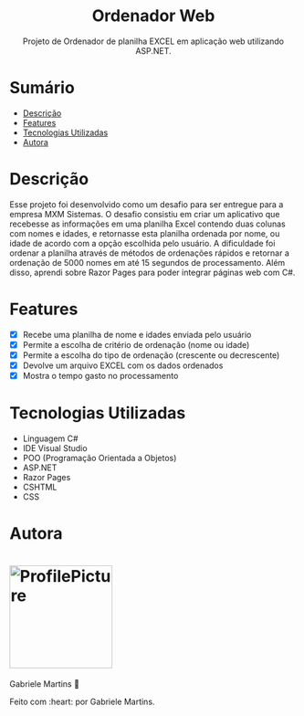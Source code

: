 <h1 align="center">Ordenador Web</h1>

<p align="center">Projeto de Ordenador de planilha EXCEL em aplicação web utilizando ASP.NET.</p>

# Sumário 

* [Descrição](#Descrição)
* [Features](#Features)   
* [Tecnologias Utilizadas](#Tecnologias-Utilizadas)
* [Autora](#Autora)

# Descrição 

Esse projeto foi desenvolvido como um desafio para ser entregue para a empresa MXM Sistemas. O desafio consistiu em criar um aplicativo que recebesse as informações em uma planilha Excel contendo duas colunas com nomes e idades, e retornasse esta planilha ordenada por nome, ou idade de acordo com a opção escolhida pelo usuário. A dificuldade foi ordenar a planilha através de métodos de ordenações rápidos e retornar a ordenação de 5000 nomes em até 15 segundos de processamento. Além disso, aprendi sobre Razor Pages para poder integrar páginas web com C#.

# Features 

- [x] Recebe uma planilha de nome e idades enviada pelo usuário
- [x] Permite a escolha de critério de ordenação (nome ou idade)
- [x] Permite a escolha do tipo de ordenação (crescente ou decrescente)
- [x] Devolve um arquivo EXCEL com os dados ordenados
- [x] Mostra o tempo gasto no processamento

# Tecnologias Utilizadas 

- Linguagem C#
- IDE Visual Studio
- POO (Programação Orientada a Objetos)
- ASP.NET
- Razor Pages
- CSHTML
- CSS

# Autora

<h1 align="left">  
    <img alt="ProfilePicture" title="#ProfilePicture" width=180px src="https://avatars.githubusercontent.com/u/116194748?s=400&u=cba011cc512094051366a94ef260ded447b35ccf&v=4" /> 
</h1>
<p align="left">  
    <a src="https://github.com/gabriele-martins" >Gabriele Martins</a> &#128640
</p>
Feito com :heart: por Gabriele Martins.
